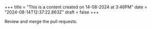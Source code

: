 +++
title = "This is a content created on 14-08-2024 at 3:46PM"
date = "2024-08-14T12:37:22.863Z"
draft = false
+++

  Review and merge the pull requests.
        